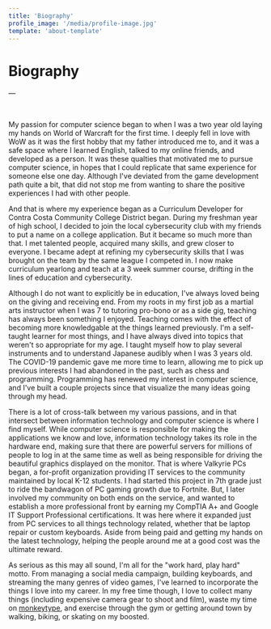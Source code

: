 ```yaml
---
title: 'Biography'
profile_image: '/media/profile-image.jpg'
template: 'about-template'
---
```


# Biography

—

<p>&nbsp;</p>

My passion for computer science began to when I was a two year old laying my hands on World of Warcraft for the first time. I deeply fell in love with WoW as it was the first hobby that my father introduced me to, and it was a safe space where I learned English, talked to my online friends, and developed as a person. It was these qualties that motivated me to pursue computer science, in hopes that I could replicate that same experience for someone else one day. Although I've deviated from the game development path quite a bit, that did not stop me from wanting to share the positive experiences I had with other people.


And that is where my experience began as a Curriculum Developer for Contra Costa Community College District began. During my freshman year of high school, I decided to join the local cybersecurity club with my friends to put a name on a college application. But it became so much more than that. I met talented people, acquired many skills, and grew closer to everyone. I became adept at refining my cybersecurity skills that I was brought on the team by the same league I competed in. I now make curriculum yearlong and teach at a 3 week summer course, drifting in the lines of education and cybersecurity.


Although I do not want to explicitly be in education, I've always loved being on the giving and receiving end. From my roots in my first job as a martial arts instructor when I was 7 to tutoring pro-bono or as a side gig, teaching has always been something I enjoyed. Teaching comes with the effect of becoming more knowledgable at the things learned previously. I'm a self-taught learner for most things, and I have always dived into topics that weren't so appropriate for my age. I taught myself how to play several instruments and to understand Japanese audibly when I was 3 years old. The COVID-19 pandemic gave me more time to learn, allowing me to pick up previous interests I had abandoned in the past, such as chess and programming. Programming has renewed my interest in computer science, and I've built a couple projects since that visualize the many ideas going through my head.


There is a lot of cross-talk between my various passions, and in that intersect between information technology and computer science is where I find myself. While computer science is responsible for making the applications we know and love, information technology takes its role in the hardware end, making sure that there are powerful servers for millions of people to log in at the same time as well as being responsible for driving the beautiful graphics displayed on the monitor. That is where Valkyrie PCs began, a for-profit organization providing IT services to the community maintained by local K-12 students. I had started this project in 7th grade just to ride the bandwagon of PC gaming growth due to Fortnite. But, I later involved my community on both ends on the service, and wanted to establish a more professional front by earning my CompTIA A+ and Google IT Support Professional certifications. It was here where it expanded just from PC services to all things technology related, whether that be laptop repair or custom keyboards. Aside from being paid and getting my hands on the latest technology, helping the people around me at a good cost was the ultimate reward. 


As serious as this may all sound, I'm all for the "work hard, play hard" motto. From managing a social media campaign, building keyboards, and streaming the many genres of video games, I've learned to incorporate the things I love into my career. In my free time though, I love to collect many things (including expensive camera gear to shoot and film), waste my time on [monkeytype](https://monkeytype.com/), and exercise through the gym or getting around town by walking, biking, or skating on my boosted.